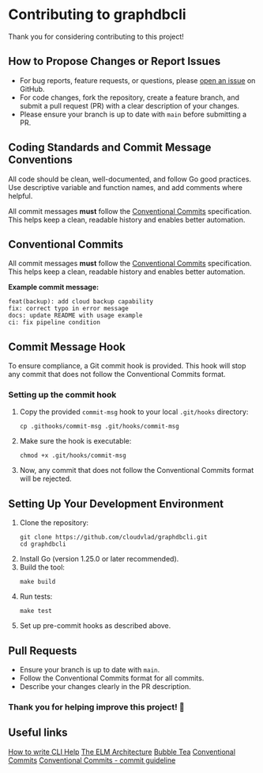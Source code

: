 
# Contributing to graphdbcli

Thank you for considering contributing to this project!

## How to Propose Changes or Report Issues

- For bug reports, feature requests, or questions, please [open an issue](https://github.com/cloudvlad/graphdbcli/issues) on GitHub.
- For code changes, fork the repository, create a feature branch, and submit a pull request (PR) with a clear description of your changes.
- Please ensure your branch is up to date with `main` before submitting a PR.

## Coding Standards and Commit Message Conventions

All code should be clean, well-documented, and follow Go good practices. Use descriptive variable and function names, and add comments where helpful.

All commit messages **must** follow the [Conventional Commits](https://www.conventionalcommits.org/en/v1.0.0/) specification. This helps keep a clean, readable history and enables better automation.

## Conventional Commits

All commit messages **must** follow the [Conventional Commits](https://www.conventionalcommits.org/en/v1.0.0/) specification. This helps keep a clean, readable history and enables better automation.

**Example commit message:**

```
feat(backup): add cloud backup capability
fix: correct typo in error message
docs: update README with usage example
ci: fix pipeline condition
```

## Commit Message Hook

To ensure compliance, a Git commit hook is provided. This hook will stop any commit that does not follow the Conventional Commits format.

### Setting up the commit hook

1. Copy the provided `commit-msg` hook to your local `.git/hooks` directory:

    ```shell
    cp .githooks/commit-msg .git/hooks/commit-msg
    ```

2. Make sure the hook is executable:

    ```shell
    chmod +x .git/hooks/commit-msg
    ```

3. Now, any commit that does not follow the Conventional Commits format will be rejected.

## Setting Up Your Development Environment

1. Clone the repository:
    ```shell
    git clone https://github.com/cloudvlad/graphdbcli.git
    cd graphdbcli
    ```
2. Install Go (version 1.25.0 or later recommended).
3. Build the tool:
    ```shell
    make build
    ```
4. Run tests:
    ```shell
    make test
    ```
5. Set up pre-commit hooks as described above.

## Pull Requests

- Ensure your branch is up to date with `main`.
- Follow the Conventional Commits format for all commits.
- Describe your changes clearly in the PR description.


### Thank you for helping improve this project! :tada: 


## Useful links
[How to write CLI Help](https://bettercli.org/design/cli-help-page/#how-to-write-cli-help)
[The ELM Architecture](https://guide.elm-lang.org/architecture/)
[Bubble Tea](https://github.com/charmbracelet/bubbletea)
[Conventional Commits](https://www.conventionalcommits.org/en/v1.0.0/)
[Conventional Commits - commit guideline](github.com/angular/angular/blob/22b96b9/CONTRIBUTING.md#-commit-message-guidelines)